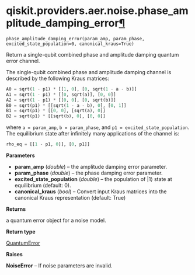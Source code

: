 # qiskit.providers.aer.noise.phase\_amplitude\_damping\_error[¶](#qiskit-providers-aer-noise-phase-amplitude-damping-error "Permalink to this headline")

<span id="undefined" />

`phase_amplitude_damping_error(param_amp, param_phase, excited_state_population=0, canonical_kraus=True)`

Return a single-qubit combined phase and amplitude damping quantum error channel.

The single-qubit combined phase and amplitude damping channel is described by the following Kraus matrices:

```python
A0 = sqrt(1 - p1) * [[1, 0], [0, sqrt(1 - a - b)]]
A1 = sqrt(1 - p1) * [[0, sqrt(a)], [0, 0]]
A2 = sqrt(1 - p1) * [[0, 0], [0, sqrt(b)]]
B0 = sqrt(p1) * [[sqrt(1 - a - b), 0], [0, 1]]
B1 = sqrt(p1) * [[0, 0], [sqrt(a), 0]]
B2 = sqrt(p1) * [[sqrt(b), 0], [0, 0]]
```

where `a = param_amp`, `b = param_phase`, and `p1 = excited_state_population`. The equilibrium state after infinitely many applications of the channel is:

```python
rho_eq = [[1 - p1, 0]], [0, p1]]
```

**Parameters**

*   **param\_amp** (*double*) – the amplitude damping error parameter.
*   **param\_phase** (*double*) – the phase damping error parameter.
*   **excited\_state\_population** (*double*) – the population of $|1\rangle$ state at equilibrium (default: 0).
*   **canonical\_kraus** (*bool*) – Convert input Kraus matrices into the canonical Kraus representation (default: True)

**Returns**

a quantum error object for a noise model.

**Return type**

[QuantumError](qiskit.providers.aer.noise.QuantumError#qiskit.providers.aer.noise.QuantumError "qiskit.providers.aer.noise.QuantumError")

**Raises**

**NoiseError** – If noise parameters are invalid.
